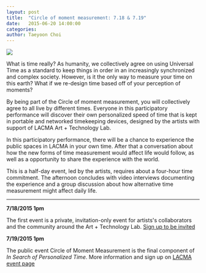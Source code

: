 ```yaml
---
layout: post
title:  "Circle of moment measurement: 7.18 & 7.19"
date:   2015-06-20 14:00:00
categories:
author: Taeyoon Choi
---
```


![](https://farm1.staticflickr.com/491/19296674822_22c155b429_o.jpg)

What is time really?  As humanity, we collectively agree on using Universal Time as a standard to keep things in order in an increasingly synchronized and complex society. However, is it the only way to measure your time on this earth? What if we re-design time based off of your perception of moments?

By being part of the Circle of moment measurement, you will collectively agree to all live by different times. Everyone in this participatory performance will discover their own personalized speed of time that is kept in portable and networked timekeeping devices, designed by the artists with support of LACMA Art + Technology Lab.

In this participatory performance, there will be a chance to experience the public spaces in LACMA in your own time. After that a conversation about how the new forms of time measurement would affect life would follow, as well as a opportunity to share the experience with the world.  

This is a half-day event, led by the artists, requires about a four-hour time commitment. The afternoon concludes with video interviews documenting the experience and a group discussion about how alternative time measurement might affect daily life. 

 ***


**7/18/2015 1pm** 

The first event is a private, invitation-only event for artists's collaborators and the community around the Art + Technology Lab. [Sign up to be invited](https://docs.google.com/forms/d/10Lb_mrQpcvbrb3-MKxXuDQlLJY5j0MzOw2qxfhlX87E)

**7/19/2015 1pm**

The public event Circle of Moment Measurement is the final component of *In Search of Personalized Time*. More information and sign up on [LACMA event page](http://www.lacma.org/event/artist-workshop.)


  